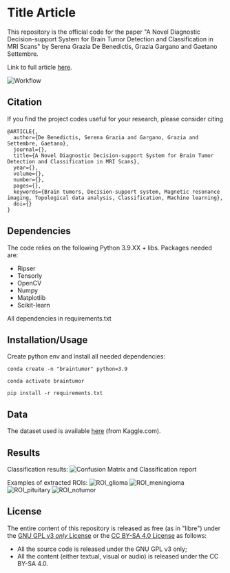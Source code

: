 # Title Article

This repository is the official code for the paper "A Novel Diagnostic Decision-support System for Brain Tumor Detection and Classification in MRI Scans" by Serena Grazia De Benedictis, Grazia Gargano and Gaetano Settembre.

Link to full article [here](https://pages.github.com/).

![Workflow](https://github.com/gaetanosettembre/BrainTumor/blob/main/images/workflow_BT.png?raw=true)


## Citation
If you find the project codes useful for your research, please consider citing


```
@ARTICLE{,
  author={De Benedictis, Serena Grazia and Gargano, Grazia and Settembre, Gaetano},
  journal={}, 
  title={A Novel Diagnostic Decision-support System for Brain Tumor Detection and Classification in MRI Scans}, 
  year={},
  volume={},
  number={},
  pages={},
  keywords={Brain tumors, Decision-support system, Magnetic resonance imaging, Topological data analysis, Classification, Machine learning},
  doi={}
}

```

## Dependencies

The code relies on the following Python 3.9.XX + libs. Packages needed are:
 
* Ripser
* Tensorly
* OpenCV
* Numpy
* Matplotlib
* Scikit-learn

All dependencies in requirements.txt

## Installation/Usage

Create python env and install all needed dependencies:

    conda create -n "braintumor" python=3.9

    conda activate braintumor

    pip install -r requirements.txt

## Data

The dataset used is available [here](https://www.kaggle.com/datasets/masoudnickparvar/brain-tumor-mri-dataset) (from Kaggle.com).

## Results

Classification results:
![Confusion Matrix and Classification report](https://github.com/gaetanosettembre/BrainTumor/blob/main/images/res_cls.png?raw=true)

Examples of extracted ROIs:
![ROI_glioma](https://github.com/gaetanosettembre/BrainTumor/blob/main/images/roi_glioma.png)
![ROI_meningioma](https://github.com/gaetanosettembre/BrainTumor/blob/main/images/roi_meningioma.png)
![ROI_pituitary](https://github.com/gaetanosettembre/BrainTumor/blob/main/images/roi_pituitary.png)
![ROI_notumor](https://github.com/gaetanosettembre/BrainTumor/blob/main/images/roi_notumor.png)

## License

The entire content of this repository is released as free (as in "libre") under the [GNU GPL v3 _only_ License](LICENSE) or the [CC BY-SA 4.0 License](https://creativecommons.org/licenses/by-sa/4.0/legalcode) as follows:

- All the source code is released under the GNU GPL v3 only;
- All the content (either textual, visual or audio) is released under the CC BY-SA 4.0.
